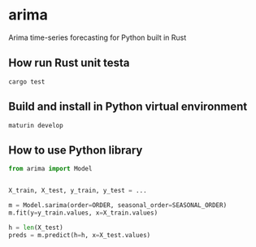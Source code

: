 # arima
Arima time-series forecasting for Python built in Rust

## How run Rust unit testa
`cargo test`

## Build and install in Python virtual environment
`maturin develop`

## How to use Python library

```Python
from arima import Model


X_train, X_test, y_train, y_test = ...

m = Model.sarima(order=ORDER, seasonal_order=SEASONAL_ORDER)
m.fit(y=y_train.values, x=X_train.values)

h = len(X_test)
preds = m.predict(h=h, x=X_test.values)
```
